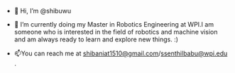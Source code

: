 - 👋 Hi, I’m @shibuwu
- 🌱 I’m currently doing my Master in Robotics Engineering at WPI.I am someone who is interested in the field of robotics and machine vision and am always ready to learn and explore new things. :)

- 📫You can reach me at shibaniat1510@gmail.com/ssenthilbabu@wpi.edu .

<!---
shibuwu/shibuwu is a ✨ special ✨ repository because its `README.md` (this file) appears on your GitHub profile.
You can click the Preview link to take a look at your changes.
--->
